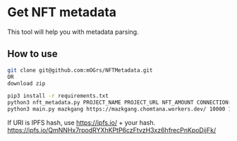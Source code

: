 # Get NFT metadata

This tool will help you with metadata parsing.

## How to use
```bash
git clone git@github.com:mOGrs/NFTMetadata.git
OR
download zip

pip3 install -r requirements.txt
python3 nft_metadata.py PROJECT_NAME PROJECT_URL NFT_AMOUNT CONNECTION(100-500)
python3 main.py mazkgang https://mazkgang.chomtana.workers.dev/ 10000 100
```

If URI is IPFS hash, use https://ipfs.io/ + your hash.
https://ipfs.io/QmNNHx7rpodRYXhKPtP6czFtvzH3xz6hfrecPnKpoDijFk/
    
